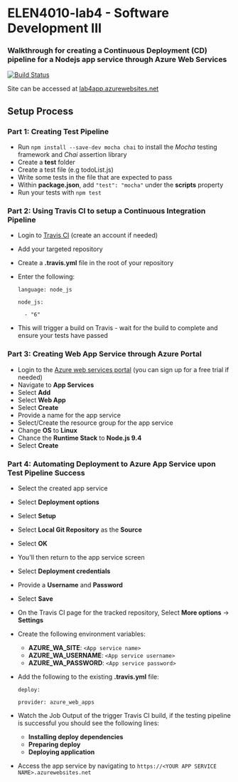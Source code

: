 # ELEN4010-lab4 - Software Development III 
### Walkthrough for creating a Continuous Deployment (CD) pipeline for a Nodejs app service through Azure Web Services
[![Build Status](https://travis-ci.com/JaredP94/ELEN4010-Lab4.svg?branch=master)](https://travis-ci.com/JaredP94/ELEN4010-Lab4)

Site can be accessed at [lab4app.azurewebsites.net](https://lab4app.azurewebsites.net/todo)

## Setup Process

### Part 1: Creating Test Pipeline
* Run `npm install --save-dev mocha chai` to install the *Mocha* testing framework and *Chai* assertion library
* Create a **test** folder
* Create a test file (e.g todoList.js)
* Write some tests in the file that are expected to pass
* Within **package.json**, add `"test": "mocha"` under the **scripts** property
* Run your tests with `npm test`

### Part 2: Using Travis CI to setup a Continuous Integration Pipeline
* Login to [Travis CI](https://travis-ci.org/) (create an account if needed)
* Add your targeted repository
* Create a **.travis.yml** file in the root of your repository
* Enter the following:

  `language: node_js`

  `node_js:`

  `  - "6"`
  
* This will trigger a build on Travis - wait for the build to complete and ensure your tests have passed

### Part 3: Creating Web App Service through Azure Portal
* Login to the [Azure web services portal](https://portal.azure.com/) (you can sign up for a free trial if needed)
* Navigate to **App Services**
* Select **Add**
* Select **Web App**
* Select **Create**
* Provide a name for the app service
* Select/Create the resource group for the app service
* Change **OS** to **Linux**
* Chance the **Runtime Stack** to **Node.js 9.4**
* Select **Create**

### Part 4: Automating Deployment to Azure App Service upon Test Pipeline Success
* Select the created app service
* Select **Deployment options**
* Select **Setup**
* Select **Local Git Repository** as the **Source**
* Select **OK**
* You'll then return to the app service screen
* Select **Deployment credentials**
* Provide a **Username** and **Password**
* Select **Save**
* On the Travis CI page for the tracked repository, Select **More options** -> **Settings**
* Create the following environment variables:
  * **AZURE_WA_SITE**: `<App service name>`
  * **AZURE_WA_USERNAME**: `<App service username>`
  * **AZURE_WA_PASSWORD**: `<App service password>`
* Add the following to the existing **.travis.yml** file:

  `deploy:`
  
  `provider: azure_web_apps`
  
* Watch the Job Output of the trigger Travis CI build, if the testing pipeline is successful you should see the following lines:
  * **Installing deploy dependencies**
  * **Preparing deploy**
  * **Deploying application**
* Access the app service by navigating to `https://<YOUR APP SERVICE NAME>.azurewebsites.net`
